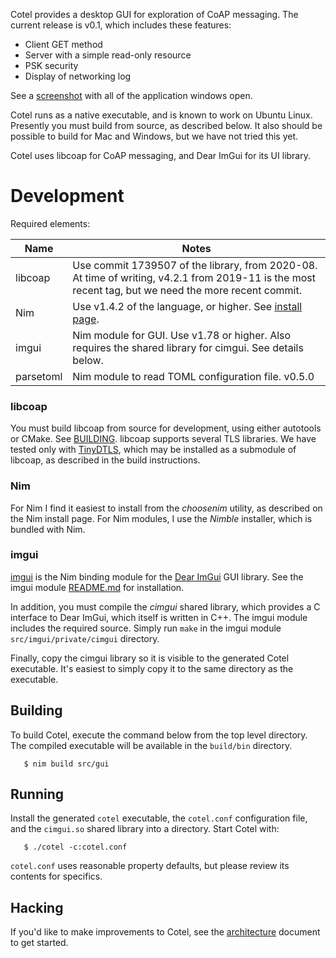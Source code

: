 Cotel provides a desktop GUI for exploration of CoAP messaging. The current release is v0.1, which includes these features:

* Client GET method
* Server with a simple read-only resource
* PSK security
* Display of networking log

See a [screenshot](./doc/screenshot.png) with all of the application windows open.

Cotel runs as a native executable, and is known to work on Ubuntu Linux. Presently you must build from source, as described below. It also should be possible to build for Mac and Windows, but we have not tried this yet.

Cotel uses libcoap for CoAP messaging, and Dear ImGui for its UI library.

# Development

Required elements:

|Name   |Notes
|-----------|---------|
|libcoap| Use commit 1739507 of the library, from 2020-08. At time of writing, v4.2.1 from 2019-11 is the most recent tag, but we need the more recent commit.|
|Nim    | Use v1.4.2 of the language, or higher. See [install page](https://nim-lang.org/install.html).|
|imgui   | Nim module for GUI. Use v1.78 or higher. Also requires the shared library for cimgui. See details below.|
|parsetoml| Nim module to read TOML configuration file. v0.5.0|

### libcoap
You must build libcoap from source for development, using either autotools or CMake. See [BUILDING](https://github.com/obgm/libcoap/blob/1739507a1eee6f8831ca7221adaa8d5413527b7f/BUILDING). libcoap supports several TLS libraries. We have tested only with [TinyDTLS](https://github.com/eclipse/tinydtls), which may be installed as a submodule of libcoap, as described in the build instructions.

### Nim

For Nim I find it easiest to install from the *choosenim* utility, as described on the Nim install page. For Nim modules, I use the *Nimble* installer, which is bundled with Nim.

### imgui

[imgui](https://github.com/nimgl/imgui) is the Nim binding module for the [Dear ImGui](https://github.com/ocornut/imgui) GUI library. See the imgui module [README.md](https://github.com/nimgl/imgui/blob/master/README.md) for installation.

In addition, you must compile the *cimgui* shared library, which provides a C interface to Dear ImGui, which itself is written in C++. The imgui module includes the required source. Simply run `make` in the imgui module `src/imgui/private/cimgui` directory.

Finally, copy the cimgui library so it is visible to the generated Cotel executable. It's easiest to simply copy it to the same directory as the executable.

## Building
To build Cotel, execute the command below from the top level directory. The compiled executable will be available in the `build/bin` directory.

```
   $ nim build src/gui
```

## Running
Install the generated `cotel` executable, the `cotel.conf` configuration file, and the `cimgui.so` shared library into a directory. Start Cotel with:

```
   $ ./cotel -c:cotel.conf
```

`cotel.conf` uses reasonable property defaults, but please review its contents for specifics.

## Hacking
If you'd like to make improvements to Cotel, see the [architecture](./doc/architecture.md) document to get started. 